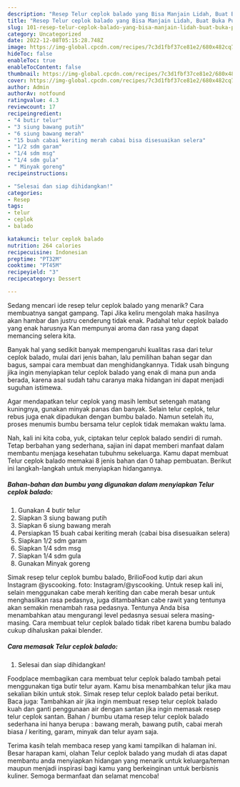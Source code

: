 ```yaml
---
description: "Resep Telur ceplok balado yang Bisa Manjain Lidah, Buat Buka Puasa Bikin Ngiler"
title: "Resep Telur ceplok balado yang Bisa Manjain Lidah, Buat Buka Puasa Bikin Ngiler"
slug: 101-resep-telur-ceplok-balado-yang-bisa-manjain-lidah-buat-buka-puasa-bikin-ngiler
category: Uncategorized
date: 2022-12-08T05:15:28.748Z
image: https://img-global.cpcdn.com/recipes/7c3d1fbf37ce81e2/680x482cq70/telur-ceplok-balado-foto-resep-utama.jpg
hideToc: false
enableToc: true
enableTocContent: false
thumbnail: https://img-global.cpcdn.com/recipes/7c3d1fbf37ce81e2/680x482cq70/telur-ceplok-balado-foto-resep-utama.jpg
cover: https://img-global.cpcdn.com/recipes/7c3d1fbf37ce81e2/680x482cq70/telur-ceplok-balado-foto-resep-utama.jpg
author: Admin
authorAv: notfound
ratingvalue: 4.3
reviewcount: 17
recipeingredient:
- "4 butir telur"
- "3 siung bawang putih"
- "6 siung bawang merah"
- "15 buah cabai keriting merah cabai bisa disesuaikan selera"
- "1/2 sdm garam"
- "1/4 sdm msg"
- "1/4 sdm gula"
- " Minyak goreng"
recipeinstructions:

- "Selesai dan siap dihidangkan!"
categories:
- Resep
tags:
- telur
- ceplok
- balado

katakunci: telur ceplok balado 
nutrition: 264 calories
recipecuisine: Indonesian
preptime: "PT32M"
cooktime: "PT45M"
recipeyield: "3"
recipecategory: Dessert

---
```



Sedang mencari ide resep telur ceplok balado yang menarik? Cara membuatnya sangat gampang. Tapi Jika keliru mengolah maka hasilnya akan hambar dan justru cenderung tidak enak. Padahal telur ceplok balado yang enak harusnya Kan mempunyai aroma dan rasa yang dapat memancing selera kita.


Banyak hal yang sedikit banyak mempengaruhi kualitas rasa dari telur ceplok balado, mulai dari jenis bahan, lalu pemilihan bahan segar dan bagus, sampai cara membuat dan menghidangkannya. Tidak usah bingung jika ingin menyiapkan telur ceplok balado yang enak di mana pun anda berada, karena asal sudah tahu caranya maka hidangan ini dapat menjadi suguhan istimewa.

Agar mendapatkan telur ceplok yang masih lembut setengah matang kuningnya, gunakan minyak panas dan banyak. Selain telur ceplok, telur rebus juga enak dipadukan dengan bumbu balado. Namun setelah itu, proses menumis bumbu bersama telur ceplok tidak memakan waktu lama.


Nah, kali ini kita coba, yuk, ciptakan telur ceplok balado sendiri di rumah. Tetap berbahan yang sederhana, sajian ini dapat memberi manfaat dalam membantu menjaga kesehatan tubuhmu sekeluarga. Kamu dapat membuat Telur ceplok balado memakai 8 jenis bahan dan 0 tahap pembuatan. Berikut ini langkah-langkah untuk menyiapkan hidangannya.

<!--inarticleads1-->

##### Bahan-bahan dan bumbu yang digunakan dalam menyiapkan Telur ceplok balado:

1. Gunakan 4 butir telur
1. Siapkan 3 siung bawang putih
1. Siapkan 6 siung bawang merah
1. Persiapkan 15 buah cabai keriting merah (cabai bisa disesuaikan selera)
1. Siapkan 1/2 sdm garam
1. Siapkan 1/4 sdm msg
1. Siapkan 1/4 sdm gula
1. Gunakan  Minyak goreng


Simak resep telur ceplok bumbu balado, BrilioFood kutip dari akun Instagram @yscooking. foto: Instagram/@yscooking. Untuk resep kali ini, selain menggunakan cabe merah keriting dan cabe merah besar untuk menghasilkan rasa pedasnya, juga ditambahkan cabe rawit yang tentunya akan semakin menambah rasa pedasnya. Tentunya Anda bisa menambahkan atau mengurangi level pedasnya sesuai selera masing-masing. Cara membuat telur ceplok balado tidak ribet karena bumbu balado cukup dihaluskan pakai blender. 

<!--inarticleads2-->

##### Cara memasak Telur ceplok balado:


1. Selesai dan siap dihidangkan!

Foodplace membagikan cara membuat telur ceplok balado tambah petai menggunakan tiga butir telur ayam. Kamu bisa menambahkan telur jika mau sekalian bikin untuk stok. Simak resep telur ceplok balado petai berikut. Baca juga: Tambahkan air jika ingin membuat resep telur ceplok balado kuah dan ganti penggunaan air dengan santan jika ingin memasak resep telur ceplok santan. Bahan / bumbu utama resep telur ceplok balado sederhana ini hanya berupa : bawang merah, bawang putih, cabai merah biasa / keriting, garam, minyak dan telur ayam saja. 

Terima kasih telah membaca resep yang kami tampilkan di halaman ini. Besar harapan kami, olahan Telur ceplok balado yang mudah di atas dapat membantu anda menyiapkan hidangan yang menarik untuk keluarga/teman maupun menjadi inspirasi bagi kamu yang berkeinginan untuk berbisnis kuliner. Semoga bermanfaat dan selamat mencoba!
